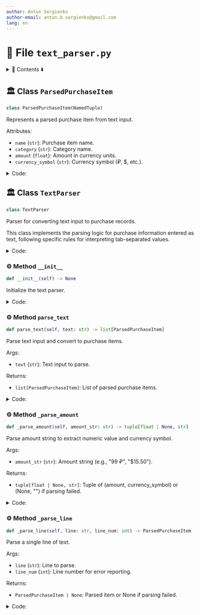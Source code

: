 ```yaml
---
author: Anton Sergienko
author-email: anton.b.sergienko@gmail.com
lang: en
---
```


# 📄 File `text_parser.py`

<details>
<summary>📖 Contents ⬇️</summary>

## Contents

- [🏛️ Class `ParsedPurchaseItem`](#%EF%B8%8F-class-parsedpurchaseitem)
- [🏛️ Class `TextParser`](#%EF%B8%8F-class-textparser)
  - [⚙️ Method `__init__`](#%EF%B8%8F-method-__init__)
  - [⚙️ Method `parse_text`](#%EF%B8%8F-method-parse_text)
  - [⚙️ Method `_parse_amount`](#%EF%B8%8F-method-_parse_amount)
  - [⚙️ Method `_parse_line`](#%EF%B8%8F-method-_parse_line)

</details>

## 🏛️ Class `ParsedPurchaseItem`

```python
class ParsedPurchaseItem(NamedTuple)
```

Represents a parsed purchase item from text input.

Attributes:

- `name` (`str`): Purchase item name.
- `category` (`str`): Category name.
- `amount` (`float`): Amount in currency units.
- `currency_symbol` (`str`): Currency symbol (₽, $, etc.).

<details>
<summary>Code:</summary>

```python
class ParsedPurchaseItem(NamedTuple):

    name: str
    category: str
    amount: float
    currency_symbol: str
```

</details>

## 🏛️ Class `TextParser`

```python
class TextParser
```

Parser for converting text input to purchase records.

This class implements the parsing logic for purchase information entered as text,
following specific rules for interpreting tab-separated values.

<details>
<summary>Code:</summary>

```python
class TextParser:

    def __init__(self) -> None:
        """Initialize the text parser."""
        pass

    def parse_text(self, text: str) -> list[ParsedPurchaseItem]:
        """Parse text input and convert to purchase items.

        Args:

        - `text` (`str`): Text input to parse.

        Returns:

        - `list[ParsedPurchaseItem]`: List of parsed purchase items.

        """
        lines = text.strip().split("\n")
        parsed_items = []

        for line_num, line in enumerate(lines, 1):
            line_clean = line.strip()
            if not line_clean:
                continue

            try:
                parsed_item = self._parse_line(line_clean, line_num)
                if parsed_item:
                    parsed_items.append(parsed_item)
            except Exception as e:
                print(f"Error parsing line {line_num}: {line_clean}\nError: {e}")
                continue

        return parsed_items

    def _parse_amount(self, amount_str: str) -> tuple[float | None, str]:
        """Parse amount string to extract numeric value and currency symbol.

        Args:

        - `amount_str` (`str`): Amount string (e.g., "99 ₽", "$15.50").

        Returns:

        - `tuple[float | None, str]`: Tuple of (amount, currency_symbol) or (None, "") if parsing failed.

        """
        # Remove all non-numeric characters except decimal point
        amount_match = re.search(r"[\d.,]+", amount_str)
        if not amount_match:
            return None, ""

        amount_text = amount_match.group()
        # Replace comma with dot for decimal
        amount_text = amount_text.replace(",", ".")

        try:
            amount = float(amount_text)
        except ValueError:
            return None, ""

        # Extract currency symbol (everything after the number)
        currency_symbol = amount_str[amount_match.end() :].strip()

        return amount, currency_symbol

    def _parse_line(self, line: str, line_num: int) -> ParsedPurchaseItem | None:
        """Parse a single line of text.

        Args:

        - `line` (`str`): Line to parse.
        - `line_num` (`int`): Line number for error reporting.

        Returns:

        - `ParsedPurchaseItem | None`: Parsed item or None if parsing failed.

        """
        # Split by tab character
        parts = line.split("\t")

        if len(parts) != 3:
            print(f"Line {line_num}: Expected 3 columns separated by tabs, got {len(parts)}")
            return None

        name = parts[0].strip()
        category = parts[1].strip()
        amount_str = parts[2].strip()

        if not name or not category or not amount_str:
            print(f"Line {line_num}: Empty values not allowed")
            return None

        # Parse amount and currency
        amount, currency_symbol = self._parse_amount(amount_str)
        if amount is None:
            print(f"Line {line_num}: Invalid amount format: {amount_str}")
            return None

        return ParsedPurchaseItem(name=name, category=category, amount=amount, currency_symbol=currency_symbol)
```

</details>

### ⚙️ Method `__init__`

```python
def __init__(self) -> None
```

Initialize the text parser.

<details>
<summary>Code:</summary>

```python
def __init__(self) -> None:
        pass
```

</details>

### ⚙️ Method `parse_text`

```python
def parse_text(self, text: str) -> list[ParsedPurchaseItem]
```

Parse text input and convert to purchase items.

Args:

- `text` (`str`): Text input to parse.

Returns:

- `list[ParsedPurchaseItem]`: List of parsed purchase items.

<details>
<summary>Code:</summary>

```python
def parse_text(self, text: str) -> list[ParsedPurchaseItem]:
        lines = text.strip().split("\n")
        parsed_items = []

        for line_num, line in enumerate(lines, 1):
            line_clean = line.strip()
            if not line_clean:
                continue

            try:
                parsed_item = self._parse_line(line_clean, line_num)
                if parsed_item:
                    parsed_items.append(parsed_item)
            except Exception as e:
                print(f"Error parsing line {line_num}: {line_clean}\nError: {e}")
                continue

        return parsed_items
```

</details>

### ⚙️ Method `_parse_amount`

```python
def _parse_amount(self, amount_str: str) -> tuple[float | None, str]
```

Parse amount string to extract numeric value and currency symbol.

Args:

- `amount_str` (`str`): Amount string (e.g., "99 ₽", "$15.50").

Returns:

- `tuple[float | None, str]`: Tuple of (amount, currency_symbol) or (None, "") if parsing failed.

<details>
<summary>Code:</summary>

```python
def _parse_amount(self, amount_str: str) -> tuple[float | None, str]:
        # Remove all non-numeric characters except decimal point
        amount_match = re.search(r"[\d.,]+", amount_str)
        if not amount_match:
            return None, ""

        amount_text = amount_match.group()
        # Replace comma with dot for decimal
        amount_text = amount_text.replace(",", ".")

        try:
            amount = float(amount_text)
        except ValueError:
            return None, ""

        # Extract currency symbol (everything after the number)
        currency_symbol = amount_str[amount_match.end() :].strip()

        return amount, currency_symbol
```

</details>

### ⚙️ Method `_parse_line`

```python
def _parse_line(self, line: str, line_num: int) -> ParsedPurchaseItem | None
```

Parse a single line of text.

Args:

- `line` (`str`): Line to parse.
- `line_num` (`int`): Line number for error reporting.

Returns:

- `ParsedPurchaseItem | None`: Parsed item or None if parsing failed.

<details>
<summary>Code:</summary>

```python
def _parse_line(self, line: str, line_num: int) -> ParsedPurchaseItem | None:
        # Split by tab character
        parts = line.split("\t")

        if len(parts) != 3:
            print(f"Line {line_num}: Expected 3 columns separated by tabs, got {len(parts)}")
            return None

        name = parts[0].strip()
        category = parts[1].strip()
        amount_str = parts[2].strip()

        if not name or not category or not amount_str:
            print(f"Line {line_num}: Empty values not allowed")
            return None

        # Parse amount and currency
        amount, currency_symbol = self._parse_amount(amount_str)
        if amount is None:
            print(f"Line {line_num}: Invalid amount format: {amount_str}")
            return None

        return ParsedPurchaseItem(name=name, category=category, amount=amount, currency_symbol=currency_symbol)
```

</details>

